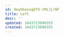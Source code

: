 ```yaml
---
id: HeybbaxogQfO-tMiJjrNF
title: Left
desc: ''
updated: 1643723096355
created: 1643723096355
---
```


